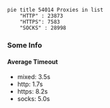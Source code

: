 
```mermaid
pie title 54014 Proxies in list
    "HTTP" : 23873
    "HTTPS": 7583
    "SOCKS" : 28998
```

### Some Info
#### Average Timeout

- mixed: 3.5s
- http: 1.7s
- https: 8.2s
- socks: 5.0s